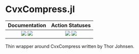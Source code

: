 # CvxCompress.jl

| **Documentation** | **Action Statuses** |
|:---:|:---:|
| [![][docs-dev-img]][docs-dev-url] [![][docs-stable-img]][docs-stable-url] | [![][doc-build-status-img]][doc-build-status-url] [![][build-status-img]][build-status-url] |

Thin wrapper around CvxCompress written by Thor Johnsen.

[docs-dev-img]: https://img.shields.io/badge/docs-dev-blue.svg
[docs-dev-url]: https://chevronetc.github.io/CvxCompress.jl/dev/

[docs-stable-img]: https://img.shields.io/badge/docs-stable-blue.svg
[docs-stable-url]: https://ChevronETC.github.io/CvxCompress.jl/stable

[doc-build-status-img]: https://github.com/ChevronETC/CvxCompress.jl/workflows/Documentation/badge.svg
[doc-build-status-url]: https://github.com/ChevronETC/CvxCompress.jl/actions?query=workflow%3ADocumentation

[build-status-img]: https://github.com/ChevronETC/CvxCompress.jl/workflows/Run%20tests/badge.svg
[build-status-url]: https://github.com/ChevronETC/CvxCompress.jl/actions?query=workflow%3A"Run+tests"